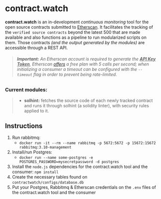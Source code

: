 # contract.watch
**contract.watch** is an in-development _continuous monitoring_ tool for the open source contracts submitted to [Etherscan](https://etherscan.io/). It facilitates the tracking of the `verified source contracts` beyond the latest 500 that are made available and also functions as a pipeline to run modularized scripts on them. Those contracts _(and the output generated by the modules)_ are accessible through a REST API.

> ###### **Important:** An Etherscan account is required to generate the <u>**API Key Token**</u>, Etherscan [offers](https://etherscan.io/myapikey) a free plan with 5 calls per second; when initializing a consumer a timeout can be configured with the `--timeout` flag in order to prevent being rate-limited.

### **Current modules:**
> - **solhint:** fetches the source code of each newly tracked contract and runs it through solhint (a solidity linter), with security rules applied to it.


## Instructions
1. Run rabbitmq:
	- `docker run -it --rm --name rabbitmq -p 5672:5672 -p 15672:15672 rabbitmq:3.10-management`
2. Install/run Postgres:
    - `docker run --name some-postgres -e POSTGRES_PASSWORD=mysecretpassword -d postgres`
3. Install the `node.js` dependencies for the contract.watch tool and the consumer: `npm install`
6. Create the necessary tables found on `contractwatch/configs/database.db`
7. Put your Postgres, Rabbitmq & Etherscan credentials on the `.env` files of the contract.watch tool and the consumer
